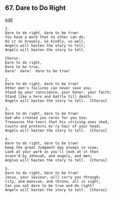 
## 67.  Dare to Do Right
[edit](https://docs.google.com/document/d/1aaeV9VthX8rh%2DUhWZPgIEuv_9CiudUaj/edit?mode=html)



    1.
    Dare to do right, dare to be true!
    You have a work that no other can do;
    Do it so bravely, so kindly, so well,
    Angels will hasten the story to tell;
    Angels will hasten the story to tell.

    Chorus:
    Dare to do right,
    Dare to be true,
    Dare!  dare!  dare to be true!

    2.
    Dare to do right, dare to be true!
    Other men's failures can never save you;
    Stand by your conscience, your honor, your faith;
    Stand like a hero and battle till death;
    Angels will hasten the story to tell.  [Chorus]

    3.
    Dare to do right, dare to be true!
    God who created you cares for you too;
    Treasures the tears that his striving ones shed,
    Counts and protects ev'ry hair of your head;
    Angels will hasten the story to tell.  [Chorus]

    4.
    Dare to do right, dare to be true!
    Keep the great Judgment day always in view;
    Look at your work as you'll look at it then
    Scann'd by Jehovah, and angels, and men;
    Angles will hasten the story to tell.  [Chorus]

    5.
    Dare to do right, dare to be true!
    Jesus, your Saviour, will carry you through;
    City, and mansion, and throne, all in sight,
    Can you not dare to be true and do right?  
    Angels will hasten the story to tell.  [Chorus]
